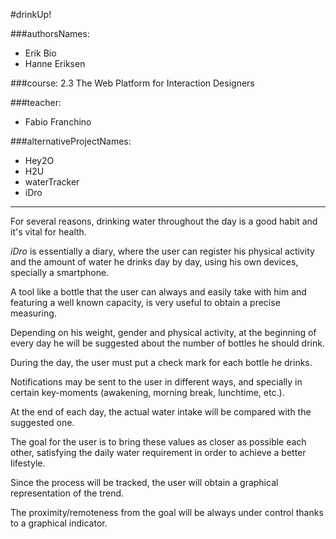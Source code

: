 #drinkUp!

###authorsNames:
- Erik Bio
- Hanne Eriksen

###course:
2.3 The Web Platform for Interaction Designers

###teacher:
- Fabio Franchino

###alternativeProjectNames:
- Hey2O
- H2U
- waterTracker
- iDro

---

For several reasons, drinking water throughout the day is a good habit and it's vital for health.

<em>iDro</em> is essentially a diary, where the user can register his physical activity and the amount of water he drinks day by day, using his own devices, specially a smartphone.

A tool like a bottle that the user can always and easily take with him and featuring a well known capacity, is very useful to obtain a precise measuring.

Depending on his weight, gender and physical activity, at the beginning of every day he will be suggested about the number of bottles he should drink.

During the day, the user must put a check mark for each bottle he drinks.

Notifications may be sent to the user in different ways, and specially in certain key-moments (awakening, morning break, lunchtime, etc.).

At the end of each day, the actual water intake will be compared with the suggested one.

The goal for the user is to bring these values as closer as possible each other, satisfying the daily water requirement in order to achieve a better lifestyle.

Since the process will be tracked, the user will obtain a graphical representation of the trend.

The proximity/remoteness from the goal will be always under control thanks to a graphical indicator.
